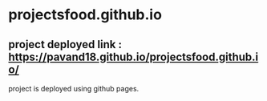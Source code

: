 # projectsfood.github.io

## project deployed link : https://pavand18.github.io/projectsfood.github.io/ 

project is deployed using github pages.
